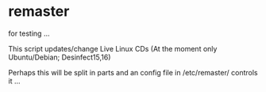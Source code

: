 # remaster

for testing ...


This script updates/change Live Linux CDs
(At the moment only Ubuntu/Debian; Desinfect15,16)

Perhaps this will be split in parts and an config file in /etc/remaster/ controls it ...
